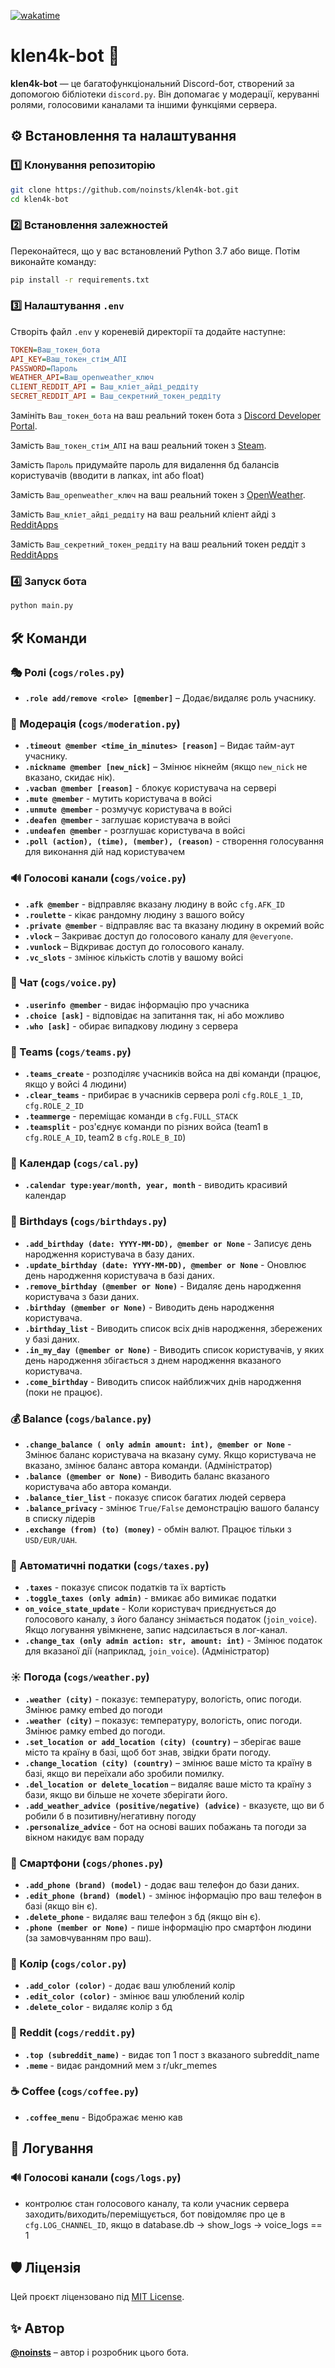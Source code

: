 [![wakatime](https://wakatime.com/badge/github/noinsts/klen4k-bot.svg)](https://wakatime.com/badge/github/noinsts/klen4k-bot)

# klen4k-bot 🤖

**klen4k-bot** — це багатофункціональний Discord-бот, створений за допомогою бібліотеки `discord.py`. Він допомагає у модерації, керуванні ролями, голосовими каналами та іншими функціями сервера.

## ⚙ Встановлення та налаштування

### 1️⃣ Клонування репозиторію
```bash
git clone https://github.com/noinsts/klen4k-bot.git
cd klen4k-bot
```

### 2️⃣ Встановлення залежностей
Переконайтеся, що у вас встановлений Python 3.7 або вище. Потім виконайте команду:
```bash
pip install -r requirements.txt
```

### 3️⃣ Налаштування `.env`
Створіть файл `.env` у кореневій директорії та додайте наступне:
```ini
TOKEN=Ваш_токен_бота
API_KEY=Ваш_токен_стім_АПІ
PASSWORD=Пароль
WEATHER_API=Ваш_openweather_ключ
CLIENT_REDDIT_API = Ваш_кліет_айді_реддіту
SECRET_REDDIT_API = Ваш_секретний_токен_реддіту
```
Замініть `Ваш_токен_бота` на ваш реальний токен бота з [Discord Developer Portal](https://discord.com/developers/applications).

Замість `Ваш_токен_стім_АПІ` на ваш реальний токен з [Steam](https://steamcommunity.com/dev/apikey).

Замість `Пароль` придумайте пароль для видалення бд балансів користувачів (вводити в лапках, int або float)

Замість `Ваш_openweather_ключ` на ваш реальний токен з [OpenWeather](https://openweathermap.org/).

Замість `Ваш_кліет_айді_реддіту` на ваш реальний кліент айді з [RedditApps](https://www.reddit.com/prefs/apps)

Замість `Ваш_секретний_токен_реддіту` на ваш реальний токен реддіт з [RedditApps](https://www.reddit.com/prefs/apps)

### 4️⃣ Запуск бота
```bash
python main.py
```

## 🛠 Команди

### 🎭 Ролі (`cogs/roles.py`)
- **`.role add/remove <role> [@member]`** – Додає/видаляє роль учаснику.

### 🔨 Модерація (`cogs/moderation.py`)
- **`.timeout @member <time_in_minutes> [reason]`** – Видає тайм-аут учаснику.
- **`.nickname @member [new_nick]`** – Змінює нікнейм (якщо `new_nick` не вказано, скидає нік).
- **`.vacban @member [reason]`** - блокує користувача на сервері
- **`.mute @member`** - мутить користувача в войсі
- **`.unmute @member`** - розмучує користувача в войсі
- **`.deafen @member`** - заглушає користувача в войсі
- **`.undeafen @member`** - розглушає користувача в войсі
- **`.poll (action), (time), (member), (reason)`** - створення голосування для виконання дій над користувачем

### 🔊 Голосові канали (`cogs/voice.py`)
- **`.afk @member`** - відправляє вказану людину в войс `cfg.AFK_ID`
- **`.roulette`** - кікає рандомну людину з вашого войсу
- **`.private @member`** - відправляє вас та вказану людину в окремий войс
- **`.vlock`** – Закриває доступ до голосового каналу для `@everyone`.
- **`.vunlock`** – Відкриває доступ до голосового каналу.
- **`.vc_slots`** - змінює кількість слотів у вашому войсі

### 💬 Чат (`cogs/voice.py`)
- **`.userinfo @member`** - видає інформацію про учасника
- **`.choice [ask]`** - відповідає на запитання так, ні або можливо
- **`.who [ask]`** - обирає випадкову людину з сервера

### 👥 Teams (`cogs/teams.py`)
- **`.teams_create`** - розподіляє учасників войса на дві команди (працює, якщо у войсі 4 людини)
- **`.clear_teams`** - прибирає в учасників сервера ролі `cfg.ROLE_1_ID`, `cfg.ROLE_2_ID`
- **`.teammerge`** - переміщає команди в `cfg.FULL_STACK`
- **`.teamsplit`** - роз'єднує команди по різних войса (team1 в `cfg.ROLE_A_ID`, team2 в `cfg.ROLE_B_ID`)

### 📆 Календар (`cogs/cal.py`)
- **`.calendar type:year/month, year, month`** - виводить красивий календар

### 🎂 Birthdays (`cogs/birthdays.py`)
- **`.add_birthday (date: YYYY-MM-DD), @member or None`** - Записує день народження користувача в базу даних.
- **`.update_birthday (date: YYYY-MM-DD), @member or None`** - Оновлює день народження користувача в базі даних.
- **`.remove_birthday (@member or None)`** - Видаляє день народження користувача з бази даних.
- **`.birthday (@member or None)`** - Виводить день народження користувача.
- **`.birthday_list`** - Виводить список всіх днів народження, збережених у базі даних.
- **`.in_my_day (@member or None)`** - Виводить список користувачів, у яких день народження збігається з днем народження вказаного користувача.
- **`.come_birthday`** - Виводить список найближчих днів народження (поки не працює).

### 💰 Balance (`cogs/balance.py`)
- **`.change_balance ( only admin amount: int), @member or None`** - Змінює баланс користувача на вказану суму. Якщо користувача не вказано, змінює баланс автора команди. (Адміністратор)
- **`.balance (@member or None)`** - Виводить баланс вказаного користувача або автора команди.
- **`.balance_tier_list`** - показує список багатих людей сервера
- **`.balance_privacy`** - змінює `True/False` демонстрацію вашого балансу в списку лідерів
- **`.exchange (from) (to) (money)`** - обмін валют. Працює тільки з `USD/EUR/UAH`.

### 📢 Автоматичні податки (`cogs/taxes.py`)
- **`.taxes`** - показує список податків та їх вартість
- **`.toggle_taxes (only admin)`** - вмикає або вимикає податки
- **`on_voice_state_update`** - Коли користувач приєднується до голосового каналу, з його балансу знімається податок (`join_voice`). Якщо логування увімкнене, запис надсилається в лог-канал.
- **`.change_tax (only admin action: str, amount: int)`** - Змінює податок для вказаної дії (наприклад, `join_voice`). (Адміністратор)

### ☀️ Погода (`cogs/weather.py`)
- **`.weather (city)`** - показує: температуру, вологість, опис погоди. Змінює рамку embed до погоди
- **`.weather (city)`** – показує: температуру, вологість, опис погоди. Змінює рамку embed до погоди.  
- **`.set_location or add_location (city) (country)`** – зберігає ваше місто та країну в базі, щоб бот знав, звідки брати погоду.  
- **`.change_location (city) (country)`** – змінює ваше місто та країну в базі, якщо ви переїхали або зробили помилку.  
- **`.del_location or delete_location`** – видаляє ваше місто та країну з бази, якщо ви більше не хочете зберігати його.  
- **`.add_weather_advice (positive/negative) (advice)`** - вказуєте, що ви б робили б в позитивну/негативну погоду
- **`.personalize_advice`** - бот на основі ваших побажань та погоди за вікном накидує вам пораду

### 📱 Смартфони (`cogs/phones.py`)
- **`.add_phone (brand) (model)`** - додає ваш телефон до бази даних.
- **`.edit_phone (brand) (model)`** - змінює інформацію про ваш телефон в базі (якщо він є).
- **`.delete_phone`** - видаляє ваш телефон з бд (якщо він є).
- **`.phone (member or None)`** - пише інформацію про смартфон людини (за замовчуванням про ваш).

### 🎨 Колір (`cogs/color.py`)
- **`.add_color (color)`** - додає ваш улюблений колір
- **`.edit_color (color)`** - змінює ваш улюблений колір
- **`.delete_color`** - видаляє колір з бд

### 🤖 Reddit (`cogs/reddit.py`)
- **`.top (subreddit_name)`** - видає топ 1 пост з вказаного subreddit_name
- **`.meme`** - видає рандомний мем з r/ukr_memes

### ☕ Coffee (`cogs/coffee.py`)
- **`.coffee_menu`** - Відображає меню кав 

## 📝 Логування

### 🔊 Голосові канали (`cogs/logs.py`)
- контролює стан голосового каналу, та коли учасник сервера заходить/виходить/переміщується, бот повідомляє про це в `cfg.LOG_CHANNEL_ID`, якщо в database.db -> show_logs -> voice_logs == 1


## 🛡 Ліцензія  
Цей проєкт ліцензовано під [MIT License](./LICENSE).

## ✨ Автор
**[@noinsts](https://github.com/noinsts)** – автор і розробник цього бота.
